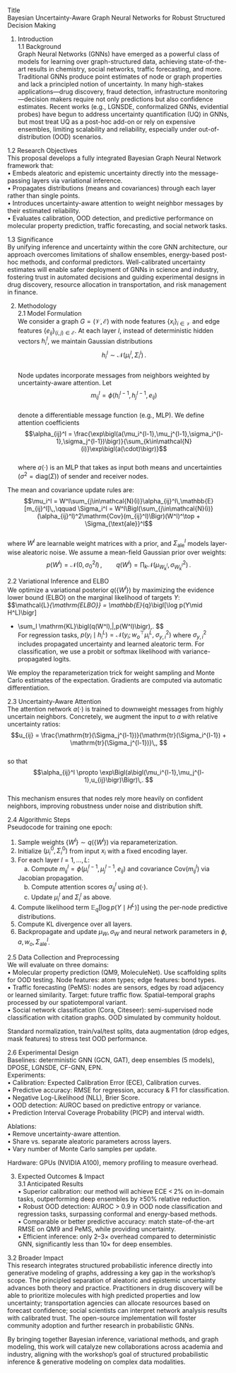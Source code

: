 Title  
Bayesian Uncertainty-Aware Graph Neural Networks for Robust Structured Decision Making  

1. Introduction  
1.1 Background  
Graph Neural Networks (GNNs) have emerged as a powerful class of models for learning over graph-structured data, achieving state-of-the-art results in chemistry, social networks, traffic forecasting, and more. Traditional GNNs produce point estimates of node or graph properties and lack a principled notion of uncertainty. In many high-stakes applications—drug discovery, fraud detection, infrastructure monitoring—decision makers require not only predictions but also confidence estimates. Recent works (e.g., LGNSDE, conformalized GNNs, evidential probes) have begun to address uncertainty quantification (UQ) in GNNs, but most treat UQ as a post-hoc add-on or rely on expensive ensembles, limiting scalability and reliability, especially under out-of-distribution (OOD) scenarios.

1.2 Research Objectives  
This proposal develops a fully integrated Bayesian Graph Neural Network framework that:  
  •  Embeds aleatoric and epistemic uncertainty directly into the message-passing layers via variational inference.  
  •  Propagates distributions (means and covariances) through each layer rather than single points.  
  •  Introduces uncertainty-aware attention to weight neighbor messages by their estimated reliability.  
  •  Evaluates calibration, OOD detection, and predictive performance on molecular property prediction, traffic forecasting, and social network tasks.

1.3 Significance  
By unifying inference and uncertainty within the core GNN architecture, our approach overcomes limitations of shallow ensembles, energy-based post-hoc methods, and conformal predictors. Well-calibrated uncertainty estimates will enable safer deployment of GNNs in science and industry, fostering trust in automated decisions and guiding experimental designs in drug discovery, resource allocation in transportation, and risk management in finance.

2. Methodology  
2.1 Model Formulation  
We consider a graph $G=(\mathcal{V},\mathcal{E})$ with node features $\{x_i\}_{i\in\mathcal{V}}$ and edge features $\{e_{ij}\}_{(i,j)\in\mathcal{E}}$. At each layer $l$, instead of deterministic hidden vectors $h_i^l$, we maintain Gaussian distributions  
$$h_i^l\sim\mathcal{N}(\mu_i^l,\Sigma_i^l)\,.$$  
Node updates incorporate messages from neighbors weighted by uncertainty-aware attention. Let  
$$m_{ij}^{l} = \phi\bigl(h_i^{l-1},h_j^{l-1},e_{ij}\bigr)$$  
denote a differentiable message function (e.g., MLP). We define attention coefficients  
$$\alpha_{ij}^l = \frac{\exp\bigl(a(\mu_i^{l-1},\mu_j^{l-1},\sigma_i^{l-1},\sigma_j^{l-1})\bigr)}{\sum_{k\in\mathcal{N}(i)}\exp\bigl(a(\cdot)\bigr)}$$  
where $a(\cdot)$ is an MLP that takes as input both means and uncertainties $(\sigma^2=\mathrm{diag}(\Sigma))$ of sender and receiver nodes.  

The mean and covariance update rules are:  
$$\mu_i^l = W^l\sum_{j\in\mathcal{N}(i)}\alpha_{ij}^l\,\mathbb{E}[m_{ij}^l]\,,\qquad  
\Sigma_i^l = W^l\Bigl(\sum_{j\in\mathcal{N}(i)}(\alpha_{ij}^l)^2\mathrm{Cov}(m_{ij}^l)\Bigr)(W^l)^\top + \Sigma_{\text{ale}}^l$$  
where $W^l$ are learnable weight matrices with a prior, and $\Sigma_{\text{ale}}^l$ models layer-wise aleatoric noise. We assume a mean-field Gaussian prior over weights:  
$$p(W^l) = \mathcal{N}(0, \sigma_{0}^2 I)\,,\qquad  
q(W^l)=\prod_{k}\mathcal{N}(\mu_{W^l_k},\sigma_{W^l_k}^2)\,.$$  

2.2 Variational Inference and ELBO  
We optimize a variational posterior $q(\{W^l\})$ by maximizing the evidence lower bound (ELBO) on the marginal likelihood of targets $Y$:  
$$\mathcal{L}_{\mathrm{ELBO}} = \mathbb{E}_{q}\bigl[\log p(Y\mid H^L)\bigr]  
- \sum_l \mathrm{KL}\bigl(q(W^l)\,\|\,p(W^l)\bigr)\,. $$  
For regression tasks, $p(y_i\mid h_i^L)=\mathcal{N}(y_i;\,w_o^\top\mu_i^L,\;\sigma_{y,i}^2)$ where $\sigma_{y,i}^2$ includes propagated uncertainty and learned aleatoric term. For classification, we use a probit or softmax likelihood with variance-propagated logits.

We employ the reparameterization trick for weight sampling and Monte Carlo estimates of the expectation. Gradients are computed via automatic differentiation.

2.3 Uncertainty-Aware Attention  
The attention network $a(\cdot)$ is trained to downweight messages from highly uncertain neighbors. Concretely, we augment the input to $a$ with relative uncertainty ratios:  
$$u_{ij} = \frac{\mathrm{tr}(\Sigma_j^{l-1})}{\mathrm{tr}(\Sigma_i^{l-1}) + \mathrm{tr}(\Sigma_j^{l-1})}\,, $$  
so that  
$$\alpha_{ij}^l \propto \exp\Bigl(a\bigl(\mu_i^{l-1},\mu_j^{l-1},u_{ij}\bigr)\Bigr)\,. $$  
This mechanism ensures that nodes rely more heavily on confident neighbors, improving robustness under noise and distribution shift.

2.4 Algorithmic Steps  
Pseudocode for training one epoch:  
1. Sample weights $\{W^l\}\sim q(\{W^l\})$ via reparameterization.  
2. Initialize $(\mu_i^0,\Sigma_i^0)$ from input $x_i$ with a fixed encoding layer.  
3. For each layer $l=1,\dots,L$:  
 a. Compute $m_{ij}^l=\phi(\mu_i^{l-1},\mu_j^{l-1},e_{ij})$ and covariance $\mathrm{Cov}(m_{ij}^l)$ via Jacobian propagation.  
 b. Compute attention scores $\alpha_{ij}^l$ using $a(\cdot)$.  
 c. Update $\mu_i^l$ and $\Sigma_i^l$ as above.  
4. Compute likelihood term $\mathbb{E}_{q}[\log p(Y\mid H^L)]$ using the per-node predictive distributions.  
5. Compute KL divergence over all layers.  
6. Backpropagate and update $\mu_{W},\sigma_{W}$ and neural network parameters in $\phi,a,w_o,\Sigma_{\text{ale}}^l$.  

2.5 Data Collection and Preprocessing  
We will evaluate on three domains:  
• Molecular property prediction (QM9, MoleculeNet). Use scaffolding splits for OOD testing. Node features: atom types; edge features: bond types.  
• Traffic forecasting (PeMS): nodes are sensors, edges by road adjacency or learned similarity. Target: future traffic flow. Spatial–temporal graphs processed by our spatiotemporal variant.  
• Social network classification (Cora, Citeseer): semi-supervised node classification with citation graphs. OOD simulated by community holdout.  

Standard normalization, train/val/test splits, data augmentation (drop edges, mask features) to stress test OOD performance.

2.6 Experimental Design  
Baselines: deterministic GNN (GCN, GAT), deep ensembles (5 models), DPOSE, LGNSDE, CF-GNN, EPN.  
Experiments:  
• Calibration: Expected Calibration Error (ECE), Calibration curves.  
• Predictive accuracy: RMSE for regression, accuracy & F1 for classification.  
• Negative Log-Likelihood (NLL), Brier Score.  
• OOD detection: AUROC based on predictive entropy or variance.  
• Prediction Interval Coverage Probability (PICP) and interval width.  

Ablations:  
• Remove uncertainty-aware attention.  
• Share vs. separate aleatoric parameters across layers.  
• Vary number of Monte Carlo samples per update.  

Hardware: GPUs (NVIDIA A100), memory profiling to measure overhead.  

3. Expected Outcomes & Impact  
3.1 Anticipated Results  
• Superior calibration: our method will achieve ECE < 2% on in-domain tasks, outperforming deep ensembles by ≥50% relative reduction.  
• Robust OOD detection: AUROC > 0.9 in OOD node classification and regression tasks, surpassing conformal and energy-based methods.  
• Comparable or better predictive accuracy: match state-of-the-art RMSE on QM9 and PeMS, while providing uncertainty.  
• Efficient inference: only 2–3× overhead compared to deterministic GNN, significantly less than 10× for deep ensembles.

3.2 Broader Impact  
This research integrates structured probabilistic inference directly into generative modeling of graphs, addressing a key gap in the workshop’s scope. The principled separation of aleatoric and epistemic uncertainty advances both theory and practice. Practitioners in drug discovery will be able to prioritize molecules with high predicted properties and low uncertainty; transportation agencies can allocate resources based on forecast confidence; social scientists can interpret network analysis results with calibrated trust. The open-source implementation will foster community adoption and further research in probabilistic GNNs.

By bringing together Bayesian inference, variational methods, and graph modeling, this work will catalyze new collaborations across academia and industry, aligning with the workshop’s goal of structured probabilistic inference & generative modeling on complex data modalities.